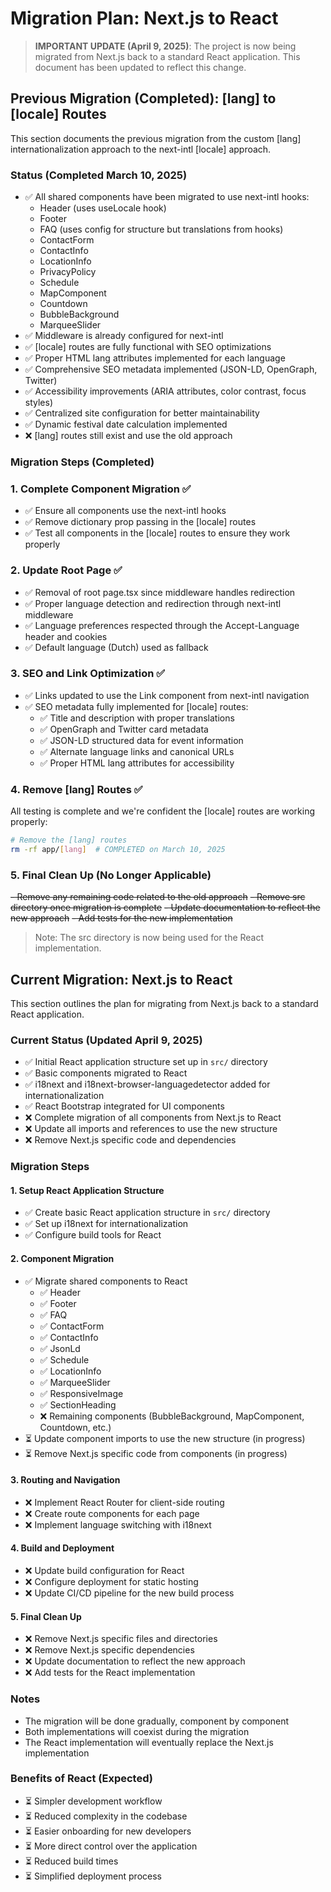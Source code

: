 # Migration Plan: Next.js to React

> **IMPORTANT UPDATE (April 9, 2025)**: The project is now being migrated from Next.js back to a standard React application. This document has been updated to reflect this change.

## Previous Migration (Completed): [lang] to [locale] Routes

This section documents the previous migration from the custom [lang] internationalization approach to the next-intl [locale] approach.

### Status (Completed March 10, 2025)

- ✅ All shared components have been migrated to use next-intl hooks:
  - Header (uses useLocale hook)
  - Footer
  - FAQ (uses config for structure but translations from hooks)
  - ContactForm
  - ContactInfo
  - LocationInfo
  - PrivacyPolicy
  - Schedule
  - MapComponent
  - Countdown
  - BubbleBackground
  - MarqueeSlider
- ✅ Middleware is already configured for next-intl
- ✅ [locale] routes are fully functional with SEO optimizations
- ✅ Proper HTML lang attributes implemented for each language
- ✅ Comprehensive SEO metadata implemented (JSON-LD, OpenGraph, Twitter)
- ✅ Accessibility improvements (ARIA attributes, color contrast, focus styles)
- ✅ Centralized site configuration for better maintainability
- ✅ Dynamic festival date calculation implemented 
- ❌ [lang] routes still exist and use the old approach

### Migration Steps (Completed)

### 1. Complete Component Migration ✅

- ✅ Ensure all components use the next-intl hooks
- ✅ Remove dictionary prop passing in the [locale] routes
- ✅ Test all components in the [locale] routes to ensure they work properly

### 2. Update Root Page ✅

- ✅ Removal of root page.tsx since middleware handles redirection
- ✅ Proper language detection and redirection through next-intl middleware
- ✅ Language preferences respected through the Accept-Language header and cookies
- ✅ Default language (Dutch) used as fallback

### 3. SEO and Link Optimization ✅

- ✅ Links updated to use the Link component from next-intl navigation
- ✅ SEO metadata fully implemented for [locale] routes:
  - ✅ Title and description with proper translations
  - ✅ OpenGraph and Twitter card metadata
  - ✅ JSON-LD structured data for event information
  - ✅ Alternate language links and canonical URLs
  - ✅ Proper HTML lang attributes for accessibility

### 4. Remove [lang] Routes ✅

All testing is complete and we're confident the [locale] routes are working properly:

```bash
# Remove the [lang] routes
rm -rf app/[lang]  # COMPLETED on March 10, 2025
```

### 5. Final Clean Up (No Longer Applicable)

~~- Remove any remaining code related to the old approach~~
~~- Remove src directory once migration is complete~~
~~- Update documentation to reflect the new approach~~
~~- Add tests for the new implementation~~

> Note: The src directory is now being used for the React implementation.

## Current Migration: Next.js to React

This section outlines the plan for migrating from Next.js back to a standard React application.

### Current Status (Updated April 9, 2025)

- ✅ Initial React application structure set up in `src/` directory
- ✅ Basic components migrated to React
- ✅ i18next and i18next-browser-languagedetector added for internationalization
- ✅ React Bootstrap integrated for UI components
- ❌ Complete migration of all components from Next.js to React
- ❌ Update all imports and references to use the new structure
- ❌ Remove Next.js specific code and dependencies

### Migration Steps

#### 1. Setup React Application Structure

- ✅ Create basic React application structure in `src/` directory
- ✅ Set up i18next for internationalization
- ✅ Configure build tools for React

#### 2. Component Migration

- ✅ Migrate shared components to React
  - ✅ Header
  - ✅ Footer
  - ✅ FAQ
  - ✅ ContactForm
  - ✅ ContactInfo
  - ✅ JsonLd
  - ✅ Schedule
  - ✅ LocationInfo
  - ✅ MarqueeSlider
  - ✅ ResponsiveImage
  - ✅ SectionHeading
  - ❌ Remaining components (BubbleBackground, MapComponent, Countdown, etc.)
- ⏳ Update component imports to use the new structure (in progress)
- ⏳ Remove Next.js specific code from components (in progress)

#### 3. Routing and Navigation

- ❌ Implement React Router for client-side routing
- ❌ Create route components for each page
- ❌ Implement language switching with i18next

#### 4. Build and Deployment

- ❌ Update build configuration for React
- ❌ Configure deployment for static hosting
- ❌ Update CI/CD pipeline for the new build process

#### 5. Final Clean Up

- ❌ Remove Next.js specific files and directories
- ❌ Remove Next.js specific dependencies
- ❌ Update documentation to reflect the new approach
- ❌ Add tests for the React implementation

### Notes

- The migration will be done gradually, component by component
- Both implementations will coexist during the migration
- The React implementation will eventually replace the Next.js implementation

### Benefits of React (Expected)

- ⏳ Simpler development workflow
- ⏳ Reduced complexity in the codebase
- ⏳ Easier onboarding for new developers
- ⏳ More direct control over the application
- ⏳ Reduced build times
- ⏳ Simplified deployment process
